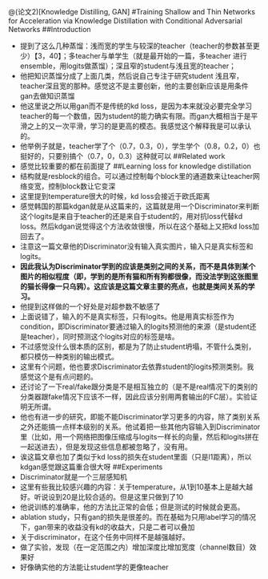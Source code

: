 @(论文2)[Knowledge Distilling, GAN]
#Training Shallow and Thin Networks for Acceleration via Knowledge Distillation with Conditional Adversarial Networks
##Introduction
* 提到了这么几种蒸馏：浅而宽的学生与较深的teacher（teacher的参数甚至更少）【3，40】；多teacher与单学生（就是最开始的一篇，多teacher 进行ensemble，用logits做蒸馏）；深且窄的student与浅且宽的teacher；
* 他把知识蒸馏分成了上面几类，然后说自己专注于研究student 浅且窄，teacher深且宽的那种。感觉这不是主要创新，他的主要创新应该是用条件gan去做知识蒸馏
* 他这里说之所以用gan而不是传统的kd loss，是因为本来就没必要完全学习teacher的每一个数值，因为student的能力确实有限。而gan大概相当于是平滑之上的又一次平滑，学习的是更高的模态。我感觉这个解释我是可以承认的。
* 他举例子就是，teacher学了个（0.7，0.3，0），学生学个（0.8，0.2，0）也挺好的，只要别搞个（0.7，0，0.3）这种就可以
##Related work
* 感觉比较重要的都在前面提了
##Learning loss for knowledge distillation
* 结构就是resblock的组合。可以通过控制每个block里的通道数来让teacher网络变宽，控制block数让它变深
* 这里提到temperature很大的时候，kd loss会接近于欧氏距离
* 感觉韩国的那篇kdgan就是从这篇来的，这篇就是用一个Discriminator来判断这个logits是来自于teacher的还是来自于student的，用对抗loss代替kd loss。然后kdgan说觉得这个方法收敛很慢，所以在这个基础上又把kd loss加回去了。
* 注意这一篇文章他的Discriminator没有输入真实图片，输入只是真实标签和logits。
* __因此我认为Discriminator学到的应该是类别之间的关系，而不是具体到某个图片的相似程度（即，学到的是所有猫和所有狗都很像，而没法学到这张图里的猫长得像一只乌鸦）。这应该是这篇文章主要的亮点，也就是类间关系的学习。__
* 他提到这样做的一个好处是对超参数不敏感了
* 上面说错了，输入的不是真实标签，只有logits。他是用真实标签作为condition，即Discriminator要通过输入的logits预测他的来源（是student还是teacher），同时预测这个logits对应的标签是啥。
* 不过感觉没什么很本质的区别，都是为了防止student坍塌，不管什么类别，都只模仿一种类别的输出模式。
* 这里有个问题，他也要求Discriminator去依靠student的logits预测类别。我感觉这个是有点问题的。
* 还讨论了一下real/fake跟分类是不是相互独立的（是不是real情况下的类别的分类器跟fake情况下应该不一样，因此应该分别用两套输出的FC层）。实验证明无所谓。
* 他也有进一步的研究，即能不能Discriminator学习更多的内容，除了类别关系之外还能搞一点样本级别的关系。他试着把一些其他内容输入到Discriminator里（比如，用一个网络把图像压缩成与logits一样长的向量，然后和logits拼在一起送进去），但是发现这些信息都被忽略了，没有用。
* 诶这篇文章也加了类似于kd loss的损失在student里面（只是l1距离），所以kdgan感觉跟这篇重合很大呀
##Experiments
* Discriminator就是一个三层感知机
* 这里有些我比较感兴趣的内容：关于temperature，从1到10基本上是越大越好。听说设到20是比较合适的。但是这里只做到了10
* 他说训练的准确率，他的方法比正常的会低；但是测试的时候就会更高。
* ablation study，只有gan的损失是很差的。而在基础为只用label学习的情况下，gan带来的收益没有kd的收益大，只是二者可以叠加
* 关于discriminator，在这个任务中同样不是越强越好。
* 做了实验，发现（在一定范围之内）增加深度比增加宽度（channel数目）效果好
* 好像确实他的方法能让student学的更像teacher